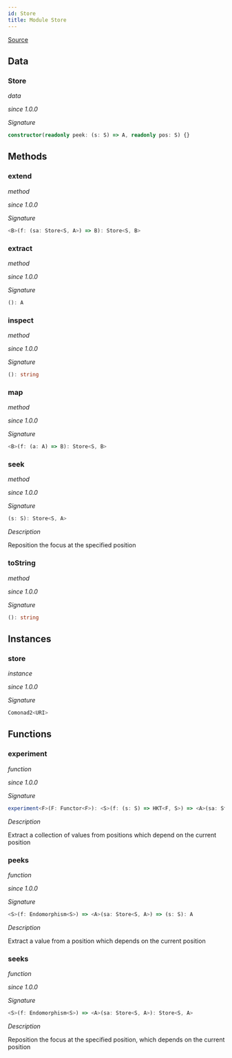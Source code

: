 ```yaml
---
id: Store
title: Module Store
---
```


[Source](https://github.com/gcanti/fp-ts/blob/master/src/Store.ts)

## Data

### Store

_data_

_since 1.0.0_

_Signature_

```ts
constructor(readonly peek: (s: S) => A, readonly pos: S) {}
```

## Methods

### extend

_method_

_since 1.0.0_

_Signature_

```ts
<B>(f: (sa: Store<S, A>) => B): Store<S, B>
```

### extract

_method_

_since 1.0.0_

_Signature_

```ts
(): A
```

### inspect

_method_

_since 1.0.0_

_Signature_

```ts
(): string
```

### map

_method_

_since 1.0.0_

_Signature_

```ts
<B>(f: (a: A) => B): Store<S, B>
```

### seek

_method_

_since 1.0.0_

_Signature_

```ts
(s: S): Store<S, A>
```

_Description_

Reposition the focus at the specified position

### toString

_method_

_since 1.0.0_

_Signature_

```ts
(): string
```

## Instances

### store

_instance_

_since 1.0.0_

_Signature_

```ts
Comonad2<URI>
```

## Functions

### experiment

_function_

_since 1.0.0_

_Signature_

```ts
experiment<F>(F: Functor<F>): <S>(f: (s: S) => HKT<F, S>) => <A>(sa: Store<S, A>) => HKT<F, A>
```

_Description_

Extract a collection of values from positions which depend on the current position

### peeks

_function_

_since 1.0.0_

_Signature_

```ts
<S>(f: Endomorphism<S>) => <A>(sa: Store<S, A>) => (s: S): A
```

_Description_

Extract a value from a position which depends on the current position

### seeks

_function_

_since 1.0.0_

_Signature_

```ts
<S>(f: Endomorphism<S>) => <A>(sa: Store<S, A>): Store<S, A>
```

_Description_

Reposition the focus at the specified position, which depends on the current position

